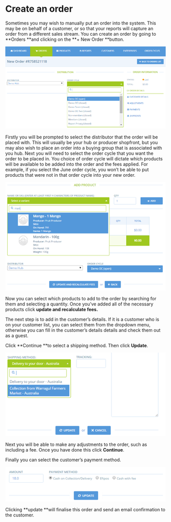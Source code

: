 # Create an order

Sometimes you may wish to manually put an order into the system. This may be on behalf of a customer, or so that your reports will capture an order from a different sales stream. You can create an order by going to **Orders **and clicking on the **+ New Order **button.

![](/assets/45-CreateOrder-1-New-Order_old.png)

Firstly you will be prompted to select the distributor that the order will be placed with. This will usually be your hub or producer shopfront, but you may also wish to place an order into a buying group that is associated with you hub. Next you will need to select the order cycle that you want the order to be placed in. You choice of order cycle will dictate which products will be available to be added into the order and the fees applied. For example, if you select the June order cycle, you won’t be able to put products that were not in that order cycle into your new order.

![](/assets/45-CreateOrder-2-add-products_old.png)

Now you can select which products to add to the order by searching for them and selecting a quantity. Once you’ve added all of the necessary products click **update and recalculate fees.**

The next step is to add in the customer’s details. If it is a customer who is on your customer list, you can select them from the dropdown menu, otherwise you can fill in the customer’s details details and check them out as a guest.

Click **Continue **to select a shipping method. Then click **Update**.

![](/assets/45-CreateOrder-3-Shipping_old.png)

Next you will be able to make any adjustments to the order, such as including a fee. Once you have done this click **Continue**.

Finally you can select the customer’s payment method.

[](https://openfoodnetwork.org/wp-content/uploads/2015/12/Payment-method.png)

![](/assets/45-CreateOrder-4-Payment-method_old.png)

Clicking **update **will finalise this order and send an email confirmation to the customer.

